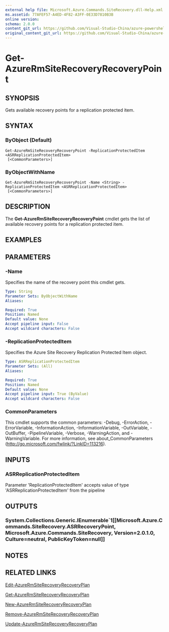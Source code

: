 ```yaml
---
external help file: Microsoft.Azure.Commands.SiteRecovery.dll-Help.xml
ms.assetid: 77AFEF57-A4ED-4F82-A3FF-0E33D7810B3B
online version:
schema: 2.0.0
content_git_url: https://github.com/Visual-Studio-China/azure-powershell/blob/preview/src/ResourceManager/SiteRecovery/Commands.SiteRecovery/help/Get-AzureRmSiteRecoveryRecoveryPoint.md
original_content_git_url: https://github.com/Visual-Studio-China/azure-powershell/blob/preview/src/ResourceManager/SiteRecovery/Commands.SiteRecovery/help/Get-AzureRmSiteRecoveryRecoveryPoint.md
---
```


# Get-AzureRmSiteRecoveryRecoveryPoint

## SYNOPSIS
Gets available recovery points for a replication protected item.

## SYNTAX

### ByObject (Default)
```
Get-AzureRmSiteRecoveryRecoveryPoint -ReplicationProtectedItem <ASRReplicationProtectedItem>
 [<CommonParameters>]
```

### ByObjectWithName
```
Get-AzureRmSiteRecoveryRecoveryPoint -Name <String> -ReplicationProtectedItem <ASRReplicationProtectedItem>
 [<CommonParameters>]
```

## DESCRIPTION
The **Get-AzureRmSiteRecoveryRecoveryPoint** cmdlet gets the list of available recovery points for a replication protected item.

## EXAMPLES

## PARAMETERS

### -Name
Specifies the name of the recovery point this cmdlet gets.

```yaml
Type: String
Parameter Sets: ByObjectWithName
Aliases: 

Required: True
Position: Named
Default value: None
Accept pipeline input: False
Accept wildcard characters: False
```

### -ReplicationProtectedItem
Specifies the Azure Site Recovery Replication Protected Item object.

```yaml
Type: ASRReplicationProtectedItem
Parameter Sets: (All)
Aliases: 

Required: True
Position: Named
Default value: None
Accept pipeline input: True (ByValue)
Accept wildcard characters: False
```

### CommonParameters
This cmdlet supports the common parameters: -Debug, -ErrorAction, -ErrorVariable, -InformationAction, -InformationVariable, -OutVariable, -OutBuffer, -PipelineVariable, -Verbose, -WarningAction, and -WarningVariable. For more information, see about_CommonParameters (http://go.microsoft.com/fwlink/?LinkID=113216).

## INPUTS

### ASRReplicationProtectedItem

Parameter 'ReplicationProtectedItem' accepts value of type 'ASRReplicationProtectedItem' from the pipeline

## OUTPUTS

### System.Collections.Generic.IEnumerable`1[[Microsoft.Azure.Commands.SiteRecovery.ASRRecoveryPoint, Microsoft.Azure.Commands.SiteRecovery, Version=2.0.1.0, Culture=neutral, PublicKeyToken=null]]

## NOTES

## RELATED LINKS

[Edit-AzureRmSiteRecoveryRecoveryPlan](./Edit-AzureRmSiteRecoveryRecoveryPlan.md)

[Get-AzureRmSiteRecoveryRecoveryPlan](./Get-AzureRmSiteRecoveryRecoveryPlan.md)

[New-AzureRmSiteRecoveryRecoveryPlan](./New-AzureRmSiteRecoveryRecoveryPlan.md)

[Remove-AzureRmSiteRecoveryRecoveryPlan](./Remove-AzureRmSiteRecoveryRecoveryPlan.md)

[Update-AzureRmSiteRecoveryRecoveryPlan](./Update-AzureRmSiteRecoveryRecoveryPlan.md)
